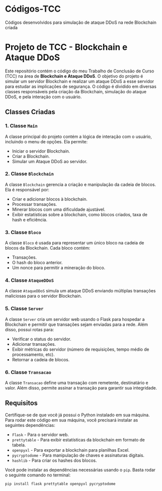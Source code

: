 # Códigos-TCC
Códigos desenvolvidos para simulação de ataque DDoS na rede Blockchain criada

# Projeto de TCC - Blockchain e Ataque DDoS

Este repositório contém o código do meu Trabalho de Conclusão de Curso (TCC) na área de **Blockchain e Ataque DDoS**. O objetivo do projeto é simular um servidor Blockchain e realizar um ataque DDoS a esse servidor para estudar as implicações de segurança. O código é dividido em diversas classes responsáveis pela criação da Blockchain, simulação do ataque DDoS, e pela interação com o usuário.

## Classes Criadas

### 1. **Classe `Main`**
   A classe principal do projeto contém a lógica de interação com o usuário, incluindo o menu de opções. Ela permite:
   - Iniciar o servidor Blockchain.
   - Criar a Blockchain.
   - Simular um Ataque DDoS ao servidor.

### 2. **Classe `Blockchain`**
   A classe `Blockchain` gerencia a criação e manipulação da cadeia de blocos. Ela é responsável por:
   - Criar e adicionar blocos à blockchain.
   - Processar transações.
   - Minerar blocos com uma dificuldade ajustável.
   - Exibir estatísticas sobre a blockchain, como blocos criados, taxa de hash e eficiência.

### 3. **Classe `Bloco`**
   A classe `Bloco` é usada para representar um único bloco na cadeia de blocos da Blockchain. Cada bloco contém:
   - Transações.
   - O hash do bloco anterior.
   - Um nonce para permitir a mineração do bloco.

### 4. **Classe `AtaqueDDoS`**
   A classe `AtaqueDDoS` simula um ataque DDoS enviando múltiplas transações maliciosas para o servidor Blockchain.

### 5. **Classe `Server`**
   A classe `Server` cria um servidor web usando o Flask para hospedar a Blockchain e permitir que transações sejam enviadas para a rede. Além disso, possui rotas para:
   - Verificar o status do servidor.
   - Adicionar transações.
   - Exibir métricas do servidor (número de requisições, tempo médio de processamento, etc).
   - Retornar a cadeia de blocos.

### 6. **Classe `Transacao`**
   A classe `Transacao` define uma transação com remetente, destinatário e valor. Além disso, permite assinar a transação para garantir sua integridade.

## Requisitos
Certifique-se de que você já possui o Python instalado em sua máquina.
Para rodar este código em sua máquina, você precisará instalar as seguintes dependências:

- `Flask` - Para o servidor web.
- `prettytable` - Para exibir estatísticas da blockchain em formato de tabela.
- `openpyxl` - Para exportar a blockchain para planilhas Excel.
- `pycryptodome` - Para manipulação de chaves e assinaturas digitais.
- `hashlib` - Para criar os hashes dos blocos.
  
Você pode instalar as dependências necessárias usando o `pip`. Basta rodar o seguinte comando no terminal:

```bash
pip install flask prettytable openpyxl pycryptodome

